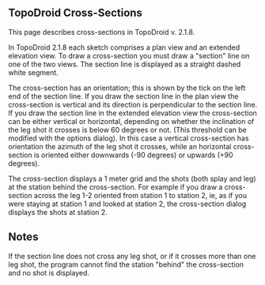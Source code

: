 ## TopoDroid Cross-Sections ##

This page describes cross-sections in TopoDroid v. 2.1.8.

In TopoDroid 2.1.8 each sketch comprises a plan view and an
extended elevation view. To draw a cross-section you must
draw a "section" line on one of the two views.
The section line is displayed as a straight dashed white segment.

The cross-section has an orientation; this is shown by the
tick on the left end of the section line.
If you draw the section line in the plan view the cross-section
is vertical and its direction is perpendicular to the section line.
If you draw the section line in the extended elevation view
the cross-section can be either vertical or horizontal, depending on
whether the inclination of the leg shot it crosses is below 60 degrees
or not. (This threshold can be modified with the options dialog).
In this case a vertical cross-section has orientation the azimuth of the
leg shot it crosses, while an horizontal cross-section is oriented
either downwards (-90 degrees) or upwards (+90 degrees).

The cross-section displays a 1 meter grid and the shots (both splay
and leg) at the station
behind the cross-section. For example if you draw a cross-section
across the leg 1-2 oriented from station 1 to station 2, ie, as if you were staying at
station 1 and looked at station 2, the cross-section dialog displays the
shots at station 2.

## Notes ##

If the section line does not cross any leg shot, or if it crosses
more than one leg shot, the program cannot find the station "behind"
the cross-section and no shot is displayed.